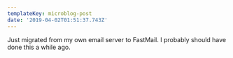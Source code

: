 ```yaml
---
templateKey: microblog-post
date: '2019-04-02T01:51:37.743Z'
---
```


Just migrated from my own email server to FastMail. I probably should have done this a while ago.

